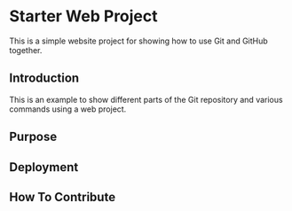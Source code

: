 # Starter Web Project

This is a simple website project for showing how to use Git and GitHub together.

## Introduction

This is an example to show different parts of the Git repository and various commands using a web project. 

## Purpose

## Deployment

## How To Contribute
